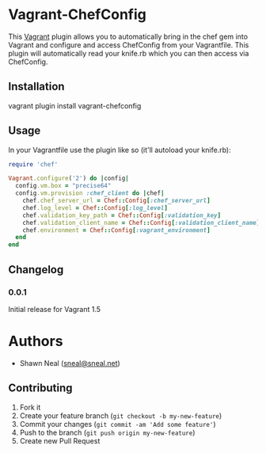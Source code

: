 # Vagrant-ChefConfig

This [Vagrant](http://www.vagrantup.com/) plugin allows you to automatically bring in the chef gem into Vagrant and configure and access ChefConfig from your Vagrantfile. This plugin will automatically read your knife.rb which you can then access via ChefConfig.

## Installation

vagrant plugin install vagrant-chefconfig

## Usage

In your Vagrantfile use the plugin like so (it'll autoload your knife.rb):
```ruby
require 'chef'

Vagrant.configure('2') do |config|
  config.vm.box = "precise64"
  config.vm.provision :chef_client do |chef|
    chef.chef_server_url = Chef::Config[:chef_server_url]
    chef.log_level = Chef::Config[:log_level]
    chef.validation_key_path = Chef::Config[:validation_key]
    chef.validation_client_name = Chef::Config[:validation_client_name]
    chef.environment = Chef::Config[:vagrant_environment]
  end
end
```

## Changelog

### 0.0.1

Initial release for Vagrant 1.5

# Authors

* Shawn Neal (<sneal@sneal.net>)

## Contributing

1. Fork it
2. Create your feature branch (`git checkout -b my-new-feature`)
3. Commit your changes (`git commit -am 'Add some feature'`)
4. Push to the branch (`git push origin my-new-feature`)
5. Create new Pull Request
